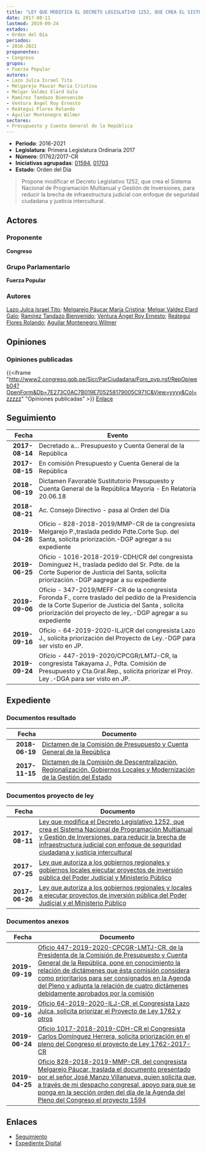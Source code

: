 ```yaml
---
title: "LEY QUE MODIFICA EL DECRETO LEGISLATIVO 1252, QUE CREA EL SISTEMA NACIONAL DE PROGRAMACIÓN MULTIANUAL Y GESTIÓN DE INVERSIONES, PARA REDUCIR LA BRECHA DE INFRAESTRUCTURA JUDICIAL CON ENFOQUE DE SEGURIDAD CIUDADANA Y JUSTICIA INTERCULTURAL"
date: 2017-08-11
lastmod: 2019-09-24
estados:
- Orden del Día
periodos:
- 2016-2021
proponentes:
- Congreso
grupos:
- Fuerza Popular
autores:
- Lazo Julca Israel Tito
- Melgarejo Páucar María Cristina
- Melgar Valdez Elard Galo
- Ramírez Tandazo Bienvenido
- Ventura Ángel Roy Ernesto
- Reátegui Flores Rolando
- Aguilar Montenegro Wilmer
sectores:
- Presupuesto y Cuenta General de la República
---
```

- **Periodo**: 2016-2021
- **Legislatura**: Primera Legislatura Ordinaria 2017
- **Número**: 01762/2017-CR
- **Iniciativas agrupadas**: [01594](../../01500/01594), [01703](../../01700/01703)
- **Estado**: Orden del Día

> Propone modificar el Decreto Legislativo 1252, que crea el Sistema Nacional de Programación Multianual y Gestión de Inversiones, para reducir la brecha de infraestructura judicial con enfoque de seguridad ciudadana y justicia intercultural.


## Actores

### Proponente

**Congreso**

### Grupo Parlamentario

**Fuerza Popular**

### Autores

[Lazo Julca Israel Tito](mailto:mailto:ilazo@congreso.gob.pe); [Melgarejo Páucar María Cristina](mailto:mailto:mmelgarejo@congreso.gob.pe); [Melgar Valdez Elard Galo](mailto:mailto:emelgar@congreso.gob.pe); [Ramírez Tandazo Bienvenido](mailto:mailto:bramirez@congreso.gob.pe); [Ventura Ángel Roy Ernesto](mailto:mailto:rventura@congreso.gob.pe); [Reátegui Flores Rolando](mailto:mailto:rreategui@congreso.gob.pe); [Aguilar Montenegro Wilmer](mailto:mailto:waguilar@congreso.gob.pe)

## Opiniones

### Opiniones publicadas

{{<iframe "http://www2.congreso.gob.pe/Sicr/ParCiudadana/Foro_pvp.nsf/RepOpiweb04?OpenForm&Db=7E273C0AC7B019E705258179005C971C&View=yyyy&Col=zzzzz" "Opiniones publicadas" >}}
[Enlace](http://www2.congreso.gob.pe/Sicr/ParCiudadana/Foro_pvp.nsf/RepOpiweb04?OpenForm&Db=7E273C0AC7B019E705258179005C971C&View=yyyy&Col=zzzzz)


## Seguimiento

| Fecha | Evento |
|------:|--------|
| **2017-08-14** | Decretado a... Presupuesto y Cuenta General de la República |
| **2017-08-15** | En comisión Presupuesto y Cuenta General de la República |
| **2018-06-19** | Dictamen Favorable Sustitutorio Presupuesto y Cuenta General de la República Mayoria - En Relatoría 20.06.18 |
| **2018-08-21** | Ac. Consejo Directivo - pasa al Orden del Día |
| **2019-04-26** | Oficio - 828-2018-2019/MMP-CR de la congresista Melgarejo P.,traslada pedido Pdte.Corte Sup. del Santa, solicita priorización.-DGP agregar a su expediente |
| **2019-06-25** | Oficio - 1016-2018-2019-CDH/CR del congresista Dominguez H., traslada pedido del Sr. Pdte. de la Corte Superior de Justicia del Santa, solicita priorización.-DGP aagregar a su expediente |
| **2019-09-06** | Oficio - 347-2019/MEFF-CR de la congresista Foronda F., corre traslado del pedido de la Presidencia de la Corte Superior de Justicia del Santa , solicita priorización del proyecto de ley,.-DGP agregar a su expediente |
| **2019-09-16** | Oficio - 64-2019-2020-ILJ/CR del congresista Lazo J., solicita priorización del Proyecto de Ley.-DGP para ser visto en JP. |
| **2019-09-24** | Oficio - 447-2019-2020/CPCGR/LMTJ-CR, la congresista Takayama J., Pdta. Comisión de Presupuesto y Cta.Gral.Rep., solicita priorizar el Proy. Ley .-DGA para ser visto en JP. |

## Expediente

### Documentos resultado

| Fecha | Documento |
|------:|-----------|
| **2018-06-19** | [Dictamen de la Comisión de Presupuesto y Cuenta General de la República](http://www.leyes.congreso.gob.pe/Documentos/2016_2021/Dictamenes/Proyectos_de_Ley/01594DC17MAY20180619.pdf) |
| **2017-11-15** | [Dictamen de la Comisión de Descentralización, Regionalización, Gobiernos Locales y Modernización de la Gestión del Estado](http://www.leyes.congreso.gob.pe/Documentos/2016_2021/Dictamenes/Proyectos_de_Ley/01594DC08MAY20171115.pdf) |

### Documentos proyecto de ley

| Fecha | Documento |
|------:|-----------|
| **2017-08-11** | [Ley que modifica el Decreto Legislativo 1252, que crea el Sistema Nacional de Programación Multianual y Gestión de Inversiones, para reducir la brecha de infraestructura judicial con enfoque de seguridad ciudadana y justicia intercultural](http://www.leyes.congreso.gob.pe/Documentos/2016_2021/Proyectos_de_Ley_y_de_Resoluciones_Legislativas/PL0176220170811.pdf) |
| **2017-07-25** | [Ley que autoriza a los gobiernos regionales y gobiernos locales ejecutar proyectos de inversión pública del Poder Judicial y Ministerio Público](http://www.leyes.congreso.gob.pe/Documentos/2016_2021/Proyectos_de_Ley_y_de_Resoluciones_Legislativas/PL0170320170725.pdf) |
| **2017-06-26** | [Ley que autoriza a los gobiernos regionales y locales a ejecutar proyectos de inversión pública del Poder Judicial y el Ministerio Público](http://www.leyes.congreso.gob.pe/Documentos/2016_2021/Proyectos_de_Ley_y_de_Resoluciones_Legislativas/PL0159420170626.pdf) |

### Documentos anexos

| Fecha | Documento |
|------:|-----------|
| **2019-09-19** | [Oficio 447-2019-2020-CPCGR-LMTJ-CR, de la Presidenta de la Comisión de Presupuesto y Cuenta General de la República, pone en conocimiento la relación de dictámenes que ésta comisión considera como prioritarios para ser consignados en la Agenda del Pleno y adjunta la relación de cuatro dictámenes debidamente aprobados por la comisión](http://www.leyes.congreso.gob.pe/Documentos/2016_2021/Oficios/Comisiones_Ordinarias/OFICIO-447-2019-2020-CPCGR-LMTJ-CR.pdf) |
| **2019-09-16** | [Oficio 64-2019-2020-ILJ-CR, el Congresista Lazo Julca, solicita priorizar el Proyecto de Ley 1762 y otros](http://www.leyes.congreso.gob.pe/Documentos/2016_2021/Oficios/Congresistas/OFICIO-64-2019-2020-ILJ-CR.pdf) |
| **2019-06-24** | [Oficio 1017-2018-2019-CDH-CR el Congresista Carlos Domínguez Herrera, solicita priorización en el pleno del Congreso el proyecto de Ley 1762-2017-CR](http://www.leyes.congreso.gob.pe/Documentos/2016_2021/Oficios/Congresistas/OFICIO-1016-2018-2019-CDH-CR.pdf) |
| **2019-04-25** | [Oficio 828-2018-2019-MMP-CR, del congresista Melgarejo Páucar, traslada el documento presentado por el señor José Manzo Villanueva, quien solicita que, a través de mi despacho congresal, apoyo para que se ponga en la sección orden del día de la Agenda del Pleno del Congreso el proyecto 1594](http://www.leyes.congreso.gob.pe/Documentos/2016_2021/Oficios/Congresistas/OFICIO-828-2018-2019-MMP-CR.pdf) |

## Enlaces

- [Seguimiento](http://www2.congreso.gob.pe/Sicr/TraDocEstProc/CLProLey2016.nsf/f7fff46988ca05b1052578e100829cc7/57390322eea263780525817900604916?OpenDocument)
- [Expediente Digital](http://www2.congreso.gob.pe/Sicr/TraDocEstProc/CLProLey2016.nsf/f7fff46988ca05b1052578e100829cc7/57390322eea263780525817900604916?OpenDocument&Click=05257FB7005EB655.eb71d0cf91d8294e05256cdf006b5706/$Body/0.1C6C)

